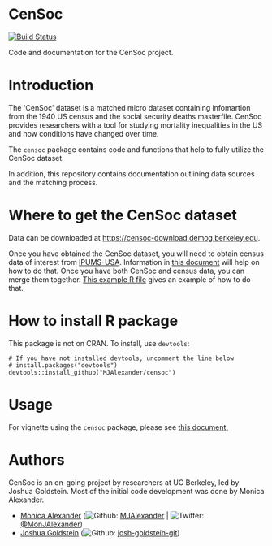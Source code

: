 # CenSoc 

[![Build Status](https://travis-ci.org/MJAlexander/censoc.svg?branch=master)](https://travis-ci.org/MJAlexander/censoc)

Code and documentation for the CenSoc project. 

# Introduction
The 'CenSoc' dataset is a matched micro dataset containing infomartion from the 1940 US census and the social security deaths masterfile. CenSoc provides researchers with a tool for studying mortality inequalities in the US and how conditions have changed over time. 

The `censoc` package contains code and functions that help to fully utilize the CenSoc dataset. 

In addition, this repository contains documentation outlining data sources and the matching process. 

# Where to get the CenSoc dataset

Data can be downloaded at https://censoc-download.demog.berkeley.edu. 

Once you have obtained the CenSoc dataset, you will need to obtain census data of interest from [IPUMS-USA](https://usa.ipums.org/usa/). Information in [this document](https://censoc.demog.berkeley.edu/articles/ipums_document.html) will help on how to do that. Once you have both CenSoc and census data, you can merge them together. [This example R file](https://github.com/MJAlexander/censoc/blob/master/ipums_merge_example.R) gives an example of how to do that. 


# How to install R package
This package is not on CRAN. To install, use `devtools`:

```
# If you have not installed devtools, uncomment the line below
# install.packages("devtools")
devtools::install_github("MJAlexander/censoc")
```

# Usage 

For vignette using the `censoc` package, please see [this document.](https://censoc.demog.berkeley.edu/articles/ipums_document.html)

# Authors 

CenSoc is an on-going project by researchers at UC Berkeley, led by Joshua Goldstein. Most of the initial code development was done by Monica Alexander.

- [Monica Alexander](https://www.monicaalexander.com/) (![Github](http://i.imgur.com/9I6NRUm.png): [MJAlexander](https://github.com/MJAlexander) | ![Twitter](http://i.imgur.com/wWzX9uB.png): [@MonJAlexander](https://twitter.com/monjalexander))
- [Joshua Goldstein](http://www.site.demog.berkeley.edu/josh-goldstein) (![Github](http://i.imgur.com/9I6NRUm.png): [josh-goldstein-git](https://github.com/josh-goldstein-git))

